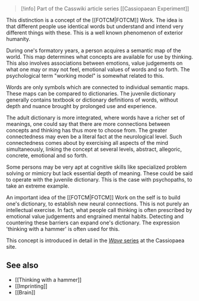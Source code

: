 
> [!info] Part of the Casswiki article series [[Cassiopaean Experiment]]

This distinction is a concept of the [[FOTCM|FOTCM]] Work. The idea is that different people use identical words but understand and intend very different things with these. This is a well known phenomenon of exterior humanity.

During one's formatory years, a person acquires a semantic map of the world. This map determines what concepts are available for use by thinking. This also involves associations between emotions, value judgements on what one may or may not feel, emotional values of words and so forth. The psychological term "working model" is somewhat related to this.

Words are only symbols which are connected to individual semantic maps. These maps can be compared to dictionaries. The juvenile dictionary generally contains textbook or dictionary definitions of words, without depth and nuance brought by prolonged use and experience.

The adult dictionary is more integrated, where words have a richer set of meanings, one could say that there are more connections between concepts and thinking has thus more to choose from. The greater connectedness may even be a literal fact at the neurological level. Such connectedness comes about by exercising all aspects of the mind simultaneously, linking the concept at several levels, abstract, allegoric, concrete, emotional and so forth.

Some persons may be very apt at cognitive skills like specialized problem solving or mimicry but lack essential depth of meaning. These could be said to operate with the juvenile dictionary. This is the case with psychopaths, to take an extreme example.

An important idea of the [[FOTCM|FOTCM]] Work on the self is to build one's dictionary, to establish new neural connections. This is not purely an intellectual exercise. In fact, what people call thinking is often prescribed by emotional value judgements and engrained mental habits. Detecting and countering these barriers can expand one's dictionary. The expression 'thinking with a hammer' is often used for this.

This concept is introduced in detail in the [_Wave_ series](http://cassiopaea.org/2010/05/08/the-wave-chapter-1-riding-the-wave/) at the Cassiopaea site.

See also
--------

*   [[Thinking with a hammer]]
*   [[Imprinting]]
*   [[Brain]]